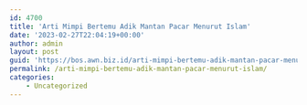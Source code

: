 ```yaml
---
id: 4700
title: 'Arti Mimpi Bertemu Adik Mantan Pacar Menurut Islam'
date: '2023-02-27T22:04:19+00:00'
author: admin
layout: post
guid: 'https://bos.awn.biz.id/arti-mimpi-bertemu-adik-mantan-pacar-menurut-islam/'
permalink: /arti-mimpi-bertemu-adik-mantan-pacar-menurut-islam/
categories:
    - Uncategorized
---
```


